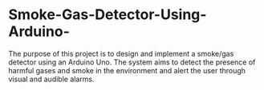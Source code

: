 # Smoke-Gas-Detector-Using-Arduino-
The purpose of this project is to design and implement a smoke/gas detector using an Arduino Uno. The system aims to detect the presence of harmful gases and smoke in the environment and alert the user through visual and audible alarms. 
